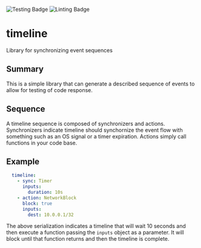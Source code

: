 ![Testing Badge](https://github.com/sthussey/timeline/actions/workflows/test.yaml/badge.svg) ![Linting Badge](https://github.com/sthussey/timeline/actions/workflows/linter.yaml/badge.svg)
# timeline

Library for synchronizing event sequences

## Summary

This is a simple library that can generate a described
sequence of events to allow for testing of code response.

## Sequence

A timeline sequence is composed of synchronizers and
actions. Synchronizers indicate timeline should
synchornize the event flow with something such as
an OS signal or a timer expiration. Actions simply
call functions in your code base.

## Example

```yaml
  timeline:
    - sync: Timer
      inputs:
        duration: 10s
    - action: NetworkBlock
      block: true 
      inputs:
        dest: 10.0.0.1/32
```

The above serialization indicates a timeline
that will wait 10 seconds and then execute
a function passing the `inputs` object
as a parameter. It will block until that function
returns and then the timeline is complete.

